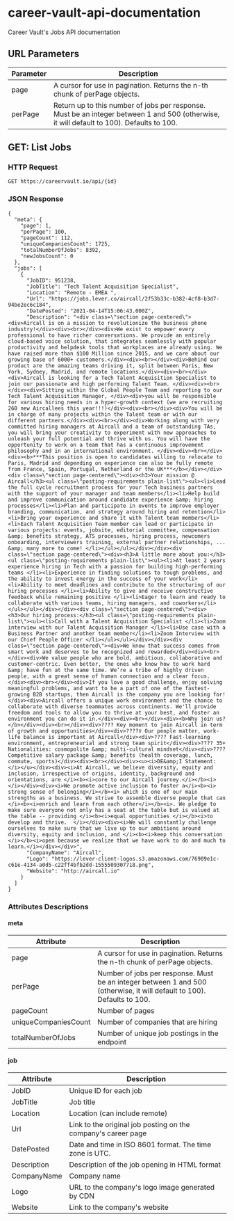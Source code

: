 # career-vault-api-documentation
Career Vault's Jobs API documentation

## URL Parameters
Parameter | Description
------------ | -------------
page | A cursor for use in pagination. Returns the n-th chunk of perPage objects.
perPage | Return up to this number of jobs per response. Must be an integer between 1 and 500 (otherwise, it will default to 100). Defaults to 100.


## GET: List Jobs
### HTTP Request

```GET https://careervault.io/api/{id}```

### JSON Response
```
{
  "meta": {
    "page": 1,
    "perPage": 100,
    "pageCount": 112,
    "uniqueCompaniesCount": 1725,
    "totalNumberOfJobs": 8392,
    "newJobsCount": 0
  },
  "jobs": [
    {
      "JobID": 951238,
      "JobTitle": "Tech Talent Acquisition Specialist",
      "Location": "Remote - EMEA ",
      "Url": "https://jobs.lever.co/aircall/2f53b33c-b382-4cf8-b3d7-94be2ec6c184",
      "DatePosted": "2021-04-14T15:06:43.000Z",
      "Description": "<div class=\"section page-centered\"><div>Aircall is on a mission to revolutionize the business phone industry!</div><div><br></div><div>We exist to empower every professional to have richer conversations. We provide an entirely cloud-based voice solution, that integrates seamlessly with popular productivity and helpdesk tools that workplaces are already using. We have raised more than $100 Million since 2015, and we care about our growing base of 6000+ customers.</div><div><br></div><div>Behind our product are the amazing teams driving it, split between Paris, New York, Sydney, Madrid, and remote locations.</div><div><br></div><div>Aircall is looking for a Tech Talent Acquisition Specialist to join our passionate and high performing Talent Team. </div><div><br></div><div>Sitting within the Global People Team and reporting to our Tech Talent Acquisition Manager, </div><div>you will be responsible for various hiring needs in a hyper-growth context (we are recruiting 260 new Aircallees this year!!!)</div><div><br></div><div>You will be in charge of many projects within the Talent team or with our different partners.</div><div><br></div><div>Working along with very committed hiring managers at Aircall and a team of outstanding TAs, you will bring your creativity to experiment with new approaches to unleash your full potential and thrive with us. You will have the opportunity to work on a team that has a continuous improvement philosophy and in an international environment. </div><div><br></div><div><b>***This position is open to candidates willing to relocate to Paris, Madrid and depending on experience can also be fully remote from France, Spain, Portugal, Netherland or the UK***</b></div></div><div class=\"section page-centered\"><div><h3>Your mission @ Aircall</h3><ul class=\"posting-requirements plain-list\"><ul><li>Lead the full cycle recruitment process for your Tech business partners with the support of your manager and team members</li><li>Help build and improve communication around candidate experience &amp; hiring processes</li><li>Plan and participate in events to improve employer branding, communication, and strategy around hiring and retention</li><li>Bring your experience and share it with Talent team members</li><li>Each Talent Acquisition Team member can lead or participate in various projects: events, jobsite, editorial committee, compensation &amp; benefits strategy, ATS processes, hiring process, newcomers onboarding, interviewers training, external partner relationships, ... &amp; many more to come! </li></ul></ul></div></div><div class=\"section page-centered\"><div><h3>A little more about you:</h3><ul class=\"posting-requirements plain-list\"><ul><li>At least 2 years experience hiring in Tech with a passion for building high-performing teams </li><li>Experience in finding solutions to tough problems, and the ability to invest energy in the success of your work</li><li>Ability to meet deadlines and contribute to the structuring of our hiring processes </li><li>Ability to give and receive constructive feedback while remaining positive </li><li>Eager to learn and ready to collaborate with various teams, hiring managers, and coworkers</li></ul></ul></div></div><div class=\"section page-centered\"><div><h3>Our hiring process:</h3><ul class=\"posting-requirements plain-list\"><ul><li>Call with a Talent Acquisition Specialist </li><li>Zoom interview with our Talent Acquisition Manager </li><li>Use case with a Business Partner and another team member</li><li>Zoom Interview with our Chief People Officer </li></ul></ul></div></div><div class=\"section page-centered\"><div>We know that success comes from smart work and deserves to be recognized and rewarded</div><div><br></div><div>We value people who are bold, ambitious, collaborative and customer-centric. Even better, the ones who know how to work hard &amp; have fun at the same time. We’re a tribe of highly driven people, with a great sense of human connection and a clear focus. </div><div><br></div><div>If you love a good challenge, enjoy solving meaningful problems, and want to be a part of one of the fastest-growing B2B startups, then Aircall is the company you are looking for!</div><div>Aircall offers a unique work environment and the chance to collaborate with diverse teammates across continents. We'll provide freedom and tools to allow you to thrive at your best, and foster an environment you can do it in.</div><div><br></div><div><b>Why join us?</b></div><div><br></div><div>???? Key moment to join Aircall in term of growth and opportunities</div><div>????‍♀️ Our people matter, work-life balance is important at Aircall</div><div>???? Fast-learning environment, entrepreneurial and strong team spirit</div><div>???? 35+ Nationalities: cosmopolite &amp; multi-cultural mindset</div><div>???? Competitive salary package &amp; benefits (health coverage, lunch, commute, sports)</div><div><br></div><div><u><i>DE&amp;I Statement: </i></u></div><div><i>At Aircall, we believe diversity, equity and inclusion, irrespective of origins, identity, background and orientations, are </i><b><i>core to our Aircall journey.</i></b><i> </i></div><div><i>We promote active inclusion to foster a</i><b><i> strong sense of belonging</i></b><i> which is one of our main strengths as a business. We strive to assemble diverse people that can </i><b><i>enrich and learn from each other</i></b><i>. We pledge to make sure everyone not only has a seat at the table but is valued at the table -- providing </i><b><i>equal opportunities </i></b><i>to develop and thrive.  </i></div><div><i>We will constantly challenge ourselves to make sure that we live up to our ambitions around diversity, equity and inclusion, and </i><b><i>keep this conversation </i></b><i>open because we realize that we have work to do and much to learn.</i></div></div>",
      "CompanyName": "Aircall",
      "Logo": "https://lever-client-logos.s3.amazonaws.com/76909e1c-c61e-4134-a0d5-c22ff4bfb2dd-1555509307718.png",
      "Website": "http://aircall.io"
    }
  ]
}
```

### Attributes Descriptions
#### meta
Attribute | Description
------------- | -------------
page | A cursor for use in pagination. Returns the n-th chunk of perPage objects.
perPage | Number of jobs per response. Must be an integer between 1 and 500 (otherwise, it will default to 100). Defaults to 100.
pageCount | Number of pages 
uniqueCompaniesCount | Number of companies that are hiring
totalNumberOfJobs | Number of unique job postings in the endpoint
#### job
Attribute | Description
------------- | -------------
JobID | Unique ID for each job
JobTitle | Job title
Location | Location (can include remote)
Url | Link to the original job posting on the company's career page
DatePosted | Date and time in ISO 8601 format. The time zone is UTC.
Description | Description of the job opening in HTML format
CompanyName | Company name
Logo | URL to the company's logo image generated by CDN
Website | Link to the company's website


